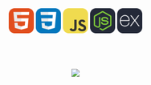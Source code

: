 <div align="center">
  <img src="https://github.com/tandpfun/skill-icons/blob/main/icons/HTML.svg" width="50"/>
  <img src="https://github.com/tandpfun/skill-icons/blob/main/icons/CSS.svg" width="50"/>
  <img src="https://github.com/tandpfun/skill-icons/blob/main/icons/JavaScript.svg" width="50"/>
  <img src="https://github.com/tandpfun/skill-icons/blob/main/icons/NodeJS-Dark.svg" width="50"/>
  <img src="https://github.com/tandpfun/skill-icons/blob/main/icons/ExpressJS-Dark.svg" width="50"/>
</div>
<br><br>
<br><br>
<div align="center">
  <img src="https://media.tenor.com/d22Jj6OezUsAAAAi/isekai-quartet-anime.gif" width="250"/>
</div>









